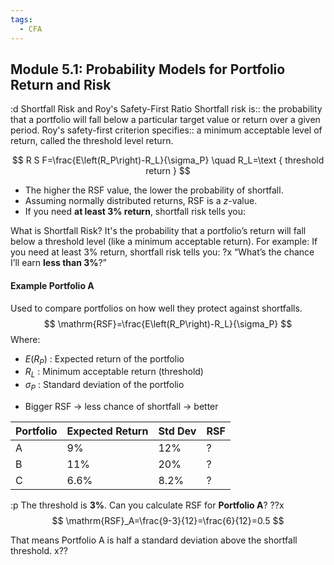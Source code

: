 ```yaml
---
tags:
  - CFA
---
```



## Module 5.1: Probability Models for Portfolio Return and Risk
:d Shortfall Risk and Roy's Safety-First Ratio
Shortfall risk is:: the probability that a portfolio will fall below a particular target value or return over a given period.
Roy's safety-first criterion specifies:: a minimum acceptable level of return, called the threshold level return.

$$
R S F=\frac{E\left(R_P\right)-R_L}{\sigma_P} \quad R_L=\text { threshold return }
$$
- The higher the RSF value, the lower the probability of shortfall.
- Assuming normally distributed returns, RSF is a $z$-value.
- If you need **at least 3% return**, shortfall risk tells you:

What is Shortfall Risk?
It's the probability that a portfolio’s return will fall below a threshold level (like a minimum acceptable return).
For example: If you need at least 3% return, shortfall risk tells you:
?x
“What’s the chance I’ll earn **less than 3%**?”

#### Example Portfolio A
Used to compare portfolios on how well they protect against shortfalls.
$$
\mathrm{RSF}=\frac{E\left(R_P\right)-R_L}{\sigma_P}
$$
Where:
- $E\left(R_P\right)$ : Expected return of the portfolio
- $R_L$ : Minimum acceptable return (threshold)
- $\sigma_P$ : Standard deviation of the portfolio
* Bigger RSF $\rightarrow$ less chance of shortfall $\rightarrow$ better

| Portfolio | Expected Return | Std Dev | RSF |
| --------- | --------------- | ------- | --- |
| A         | 9%              | 12%     | ?   |
| B         | 11%             | 20%     | ?   |
| C         | 6.6%            | 8.2%    | ?   |
:p The threshold is **3%**. Can you calculate RSF for **Portfolio A**?
??x
$$
\mathrm{RSF}_A=\frac{9-3}{12}=\frac{6}{12}=0.5
$$


That means Portfolio A is half a standard deviation above the shortfall threshold.
x??





